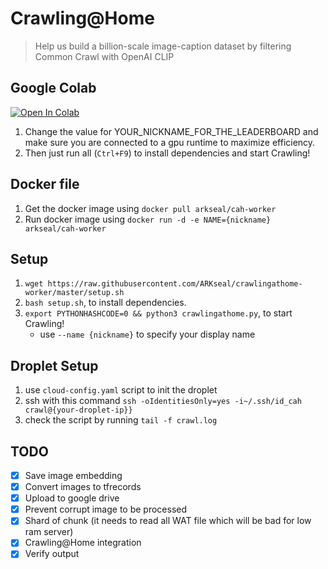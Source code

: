 # Crawling@Home

> Help us build a billion-scale image-caption dataset by filtering Common Crawl with OpenAI CLIP

## Google Colab
[![Open In Colab](https://colab.research.google.com/assets/colab-badge.svg)](https://colab.research.google.com/github/ARKseal/crawlingathome-worker/blob/master/colab-gpu.ipynb)

1. Change the value for YOUR_NICKNAME_FOR_THE_LEADERBOARD and make sure you are connected to a gpu runtime to maximize efficiency.
2. Then just run all (`Ctrl+F9`) to install dependencies and start Crawling!

## Docker file
1. Get the docker image using `docker pull arkseal/cah-worker`
2. Run docker image using `docker run -d -e NAME={nickname} arkseal/cah-worker`

## Setup
1. `wget https://raw.githubusercontent.com/ARKseal/crawlingathome-worker/master/setup.sh`
2. `bash setup.sh`, to install dependencies.
3. `export PYTHONHASHCODE=0 && python3 crawlingathome.py`, to start Crawling!
    * use `--name {nickname}` to specify your display name

## Droplet Setup
1. use `cloud-config.yaml` script to init the droplet
2. ssh with this command `ssh -oIdentitiesOnly=yes -i~/.ssh/id_cah crawl@{your-droplet-ip}}`
3. check the script by running `tail -f crawl.log`

## TODO
- [x] Save image embedding 
- [x] Convert images to tfrecords
- [x] Upload to google drive
- [x] Prevent corrupt image to be processed
- [x] Shard of chunk (it needs to read all WAT file which will be bad for low ram server)
- [x] Crawling@Home integration
- [x] Verify output
